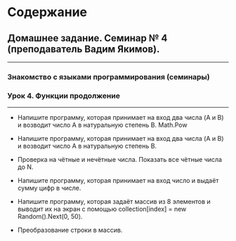 # Содержание #

##  Домашнее задание. Семинар № 4 (преподаватель Вадим Якимов).
______________________________________________________
### Знакомство с языками программирования (семинары)
### Урок 4. Функции продолжение
______________________________________________________

* Напишите программу, которая принимает на вход два числа (A и B) и возводит число A в натуральную степень B. Math.Pow

* Напишите программу, которая принимает на вход два числа (A и B) и возводит число A в натуральную степень B.

* Проверка на чётные и нечётные числа. Показать все чётные числа до N.

*  Напишите программу, которая принимает на вход число и выдаёт сумму цифр в числе.

* Напишите программу, которая задаёт массив из 8 элементов и выводит их на экран с помощью collection[index] = new Random().Next(0, 50).

* Преобразование строки в массив.
